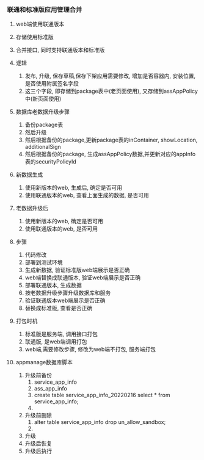 ### 联通和标准版应用管理合并
1. web端使用联通版本
2. 存储使用标准版
3. 合并接口, 同时支持联通版本和标准版
4. 逻辑
	1. 发布, 升级, 保存草稿,保存下架应用需要修改, 增加是否容器内, 安装位置, 是否使用附属签名字段
	2. 这三个字段, 即存储到package表中(老页面使用), 又存储到assAppPolicy中(新页面使用)
5. 数据库老数据升级步骤
	1. 备份package表
	2. 然后升级
	3. 然后根据备份的package,更新package表的inContainer, showLocation, additionalSign
	4. 然后根据备份的package, 生成assAppPolicy数据,并更新对应的appInfo表的securityPolicyId
6. 新数据生成
	1. 使用新版本的web, 生成后, 确定是否可用
	2. 使用联通版本的web, 查看上面生成的数据, 是否可用
7. 老数据升级后
	1. 使用新版本的web,  确定是否可用
	2. 使用联通版本的web, 是否可用
8. 步骤
	1. 代码修改
	2. 部署到测试环境
	3. 生成新数据, 验证标准版web端展示是否正确
	4. web端替换成联通版本, 验证web端展示是否正确
	5. 部署联通版本, 生成数据
	6. 按老数据升级步骤升级数据库和服务
	7. 验证联通版本web端展示是否正确
	8. 替换成标准版, 查看是否正确
9. 打包时机
	1. 标准版是服务端, 调用接口打包
	2. 联通版, 是web端调用打包
	3. web端,需要修改步骤, 修改为web端不打包, 服务端打包


1. appmanage数据库脚本
	1. 升级前备份
		1. service_app_info
		2. ass_app_info
		3. create table service_app_info_20220216 select * from service_app_info;
		4. 
	2. 升级前删除
		1. alter table service_app_info drop un_allow_sandbox;
		2. 
	3. 升级
	4. 升级后恢复
	5. 升级后执行